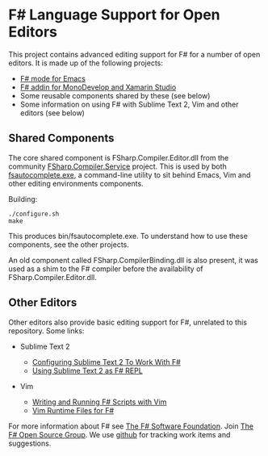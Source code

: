 # F# Language Support for Open Editors

This project contains advanced editing support for F# for a number of open editors. It is made up of the following projects:
* [F# mode for Emacs](emacs/README.md)
* [F# addin for MonoDevelop and Xamarin Studio](monodevelop/README.md)
* Some reusable components shared by these (see below)
* Some information on using F# with Sublime Text 2, Vim and other editors (see below)

## Shared Components

The core shared component is FSharp.Compiler.Editor.dll from the 
community [FSharp.Compiler.Service](https://github.com/fsharp/FSharp.Compiler.Service) project. 
This is used by both [fsautocomplete.exe](https://github.com/fsharp/fsharpbinding/tree/master/FSharp.AutoComplete), 
a command-line utility to sit behind Emacs, Vim and other editing environments components. 

Building:

	./configure.sh
	make

This produces bin/fsautocomplete.exe. To understand how to use these components, see the other projects.

An old component called FSharp.CompilerBinding.dll is also present, it was used as a shim to the F# compiler before
the availability of FSharp.Compiler.Editor.dll.

## Other Editors

Other editors also provide basic editing support for F#, unrelated to this repository. Some links:

* Sublime Text 2
  * [Configuring Sublime Text 2 To Work With F#](http://onor.io/2012/01/26/configuring-sublime-text-2-to-work-with-fsharp/)
  * [Using Sublime Text 2 as F# REPL](http://blog.kulman.sk/using-sublime-text-2-as-f-repl/)

* Vim
  * [Writing and Running F# Scripts with Vim](http://juliankay.com/development/writing-and-running-f-scripts-with-vim/)
  * [Vim Runtime Files for F#](https://github.com/kongo2002/fsharp-vim)

For more information about F# see [The F# Software Foundation](http://fsharp.org). Join [The F# Open Source Group](http://fsharp.github.com). We use [github](https://github.com/fsharp/fsharpbinding) for tracking work items and suggestions.
